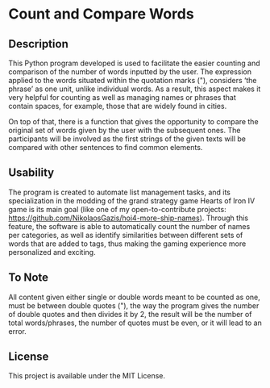 # Count and Compare Words

## Description
This Python program developed is used to facilitate the easier counting and comparison of the number of words inputted by the user. The expression applied to the words situated within the quotation marks ("), considers ‘the phrase’ as one unit, 
unlike individual words. As a result, this aspect makes it very helpful for counting as well as managing names or phrases that contain spaces, for example, those that are widely found in cities.

On top of that, there is a function that gives the opportunity to compare the original set of words given by the user with the subsequent ones. The participants will be involved as the first strings of the given texts will be compared with other 
sentences to find common elements.

## Usability
The program is created to automate list management tasks, and its specialization in the modding of the grand strategy game Hearts of Iron IV game is its main goal (like one of my open-to-contribute projects: https://github.com/NikolaosGazis/hoi4-more-ship-names). 
Through this feature, the software is able to automatically count the number of names per categories, as well as identify similarities between different sets of words that are added to tags, thus making the gaming experience more personalized and exciting.

## To Note
All content given either single or double words meant to be counted as one, must be between double quotes ("), the way the program gives the number of double quotes and then divides it by 2, the result will be the number of total words/phrases, the
number of quotes must be even, or it will lead to an error.

## License
This project is available under the MIT License.
